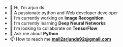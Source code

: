 - 👋 Hi, I’m arjun ds
- 👀 A passionate python and Web developer developer 
- 🔭 I’m currently working on **Image Recognition**
- 🌱 I’m currently learning **Deep Neural Networks**
- 👯 I’m looking to collaborate on **TensorFlow**
- 💬 Ask me about **Python**
- 📫 How to reach me **mail2arjunds92@gmail.com**
